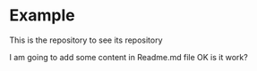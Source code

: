 # Example
This is the repository to see its repository

I am going to add some content in Readme.md file
OK is it work?
